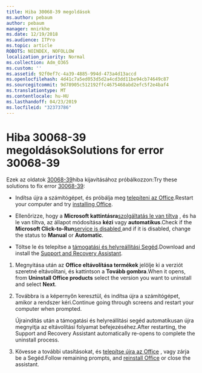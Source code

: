 ```yaml
---
title: Hiba 30068-39 megoldások
ms.author: pebaum
author: pebaum
manager: mnirkhe
ms.date: 12/19/2018
ms.audience: ITPro
ms.topic: article
ROBOTS: NOINDEX, NOFOLLOW
localization_priority: Normal
ms.collection: Adm_O365
ms.custom: ''
ms.assetid: 92f0ef7c-4a39-4885-994d-473a4d13accd
ms.openlocfilehash: 4d41c7a5ed053d5d2a4cd3dd11be94cb74649c87
ms.sourcegitcommit: 9d78905c512192ffc4675468abd2efc5f2e4baf4
ms.translationtype: MT
ms.contentlocale: hu-HU
ms.lasthandoff: 04/23/2019
ms.locfileid: "32373786"
---
```

# <a name="solutions-for-error-30068-39"></a><span data-ttu-id="f90ef-102">Hiba 30068-39 megoldások</span><span class="sxs-lookup"><span data-stu-id="f90ef-102">Solutions for error 30068-39</span></span>

<span data-ttu-id="f90ef-103">Ezek az oldatok [30068-39](https://support.office.com/article/963ca3e4-217a-4c16-9c02-ff946548357b?wt.mc_id=Alchemy_ClientDIA)hiba kijavításához próbálkozzon:</span><span class="sxs-lookup"><span data-stu-id="f90ef-103">Try these solutions to fix error [30068-39](https://support.office.com/article/963ca3e4-217a-4c16-9c02-ff946548357b?wt.mc_id=Alchemy_ClientDIA):</span></span>
  
- <span data-ttu-id="f90ef-104">Indítsa újra a számítógépet, és próbálja meg [telepíteni az Office](https://portal.office.com/OLS/MySoftware.aspx).</span><span class="sxs-lookup"><span data-stu-id="f90ef-104">Restart your computer and try [installing Office](https://portal.office.com/OLS/MySoftware.aspx).</span></span>
    
- <span data-ttu-id="f90ef-105">Ellenőrizze, hogy a **Microsoft kattintásra**[szolgáltatás le van tiltva](https://support.office.com/article/963ca3e4-217a-4c16-9c02-ff946548357b?wt.mc_id=Alchemy_ClientDIA) , és ha le van tiltva, az állapot módosítása **kézi** vagy **automatikus**.</span><span class="sxs-lookup"><span data-stu-id="f90ef-105">Check if the **Microsoft Click-to-Run**[service is disabled ](https://support.office.com/article/963ca3e4-217a-4c16-9c02-ff946548357b?wt.mc_id=Alchemy_ClientDIA) and if it is disabled, change the status to **Manual** or **Automatic**.</span></span>
    
- <span data-ttu-id="f90ef-106">Töltse le és telepítse a [támogatási és helyreállítási Segéd](https://aka.ms/SARA-OfficeUninstall-Alchemy).</span><span class="sxs-lookup"><span data-stu-id="f90ef-106">Download and install the [Support and Recovery Assistant](https://aka.ms/SARA-OfficeUninstall-Alchemy).</span></span>
    
1. <span data-ttu-id="f90ef-107">Megnyitása után az **Office eltávolítása termékek** jelölje ki a verziót szeretné eltávolítani, és kattintson a **Tovább gombra**.</span><span class="sxs-lookup"><span data-stu-id="f90ef-107">When it opens, from **Uninstall Office products** select the version you want to uninstall and select **Next**.</span></span> 
    
2. <span data-ttu-id="f90ef-108">Továbbra is a képernyőn keresztül, és indítsa újra a számítógépet, amikor a rendszer kéri.</span><span class="sxs-lookup"><span data-stu-id="f90ef-108">Continue going through screens and restart your computer when prompted.</span></span>
    
    <span data-ttu-id="f90ef-109">Újraindítás után a támogatási és helyreállítási segéd automatikusan újra megnyitja az eltávolítási folyamat befejezéséhez.</span><span class="sxs-lookup"><span data-stu-id="f90ef-109">After restarting, the Support and Recovery Assistant automatically re-opens to complete the uninstall process.</span></span>
    
3. <span data-ttu-id="f90ef-110">Kövesse a további utasításokat, és [telepítse újra az Office](https://portal.office.com/OLS/MySoftware.aspx) , vagy zárja be a Segéd.</span><span class="sxs-lookup"><span data-stu-id="f90ef-110">Follow remaining prompts, and [reinstall Office](https://portal.office.com/OLS/MySoftware.aspx) or close the assistant.</span></span> 
    

